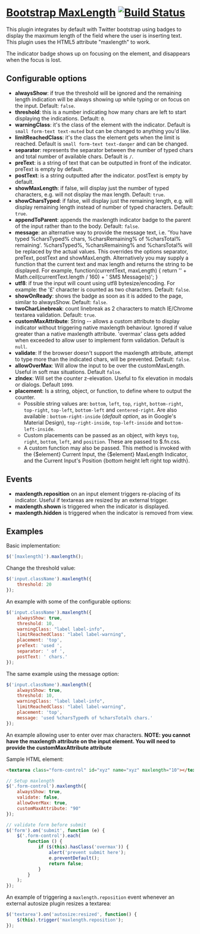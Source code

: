 # [Bootstrap MaxLength](http://mimo84.github.com/bootstrap-maxlength/) [![Build Status](https://travis-ci.org/mimo84/bootstrap-maxlength.png?branch=master)](https://travis-ci.org/mimo84/bootstrap-maxlength)

This plugin integrates by default with Twitter bootstrap using badges to display the maximum length of the field where the user is inserting text.
This plugin uses the HTML5 attribute "maxlength" to work.

The indicator badge shows up on focusing on the element, and disappears when the focus is lost.

## Configurable options

* **alwaysShow**: if true the threshold will be ignored and the remaining length indication will be always showing up while typing or on focus on the input. Default: ```false```.
* **threshold**: this is a number indicating how many chars are left to start displaying the indications. Default: ```0```.
* **warningClass**: it's the class of the element with the indicator. Default is ```small form-text text-muted``` but can be changed to anything you'd like.
* **limitReachedClass**: it's the class the element gets when the limit is reached. Default is ```small form-text text-danger``` and can be changed.
* **separator**: represents the separator between the number of typed chars and total number of available chars. Default is ``` / ```.
* **preText**: is a string of text that can be outputted in front of the indicator. preText is empty by default.
* **postText**: is a string outputted after the indicator. postText is empty by default.
* **showMaxLength**: if false, will display just the number of typed characters, e.g. will not display the max length. Default: ```true```.
* **showCharsTyped**: if false, will display just the remaining length, e.g. will display remaining length instead of number of typed characters. Default: ```true```.
 * **appendToParent**: appends the maxlength indicator badge to the parent of the input rather than to the body. Default: ```false```.
 * **message**: an alternative way to provide the message text, i.e. 'You have typed %charsTyped% chars, %charsRemaining% of %charsTotal% remaining'. %charsTyped%, %charsRemaining% and %charsTotal% will be replaced by the actual values. This overrides the options separator, preText, postText and showMaxLength. Alternatively you may supply a function that the current text and max length and returns the string to be displayed. For example, function(currentText, maxLength) { return '' + Math.ceil(currentText.length / 160) + ' SMS Message(s)'; }
 * **utf8**: if true the input will count using utf8 bytesize/encoding.  For example: the '£' character is counted as two characters. Default: ```false```.
 * **showOnReady**: shows the badge as soon as it is added to the page, similar to alwaysShow. Default: ```false```.
 * **twoCharLinebreak**: count linebreak as 2 characters to match IE/Chrome textarea validation. Default: ```true```.
 * **customMaxAttribute**: String -- allows a custom attribute to display indicator without triggering native maxlength behaviour.  Ignored if value greater than a native maxlength attribute. 'overmax' class gets added when exceeded to allow user to implement form validation. Default is ```null```.
 * **validate**: If the browser doesn't support the maxlength attribute, attempt to type more than the indicated chars, will be prevented. Default: ```false```.
 * **allowOverMax**: Will allow the input to be over the customMaxLength. Useful in soft max situations. Default `false`.
 * **zIndex**: Will set the counter z-elevation. Useful to fix elevation in modals or dialogs. Default `1099`.
 * **placement**: Is a string, object, or function, to define where to output the counter.
   * Possible string values are: ```bottom```, ```left```, ```top```, ```right```, ```bottom-right```, ```top-right```, ```top-left```, ```bottom-left``` and ```centered-right```. Are also available : ```bottom-right-inside``` (*default option*, as in Google's Material Design), ```top-right-inside```, ```top-left-inside``` and ```bottom-left-inside```.
   * Custom placements can be passed as an object, with keys ```top```, ```right```, ```bottom```, ```left```, and ```position```. These are passed to $.fn.css.
   * A custom function may also be passed. This method is invoked with the {$element} Current Input, the {$element} MaxLength Indicator, and the Current Input's Position {bottom height left right top width}.

## Events

* **maxlength.reposition** on an input element triggers re-placing of its indicator. Useful if textareas are resized by an external trigger.
* **maxlength.shown** is triggered when the indicator is displayed.
* **maxlength.hidden** is triggered when the indicator is removed from view.

## Examples

Basic implementation:
```javascript
$('[maxlength]').maxlength();
```

Change the threshold value:
```javascript
$('input.className').maxlength({
    threshold: 20
});
```

An example with some of the configurable options:
```javascript
$('input.className').maxlength({
    alwaysShow: true,
    threshold: 10,
    warningClass: "label label-info",
    limitReachedClass: "label label-warning",
    placement: 'top',
    preText: 'used ',
    separator: ' of ',
    postText: ' chars.'
});
```

The same example using the message option:

```javascript
$('input.className').maxlength({
    alwaysShow: true,
    threshold: 10,
    warningClass: "label label-info",
    limitReachedClass: "label label-warning",
    placement: 'top',
    message: 'used %charsTyped% of %charsTotal% chars.'
});
```

An example allowing user to enter over max characters. __NOTE: you cannot have the maxlength attribute on the input element. You will need to provide the customMaxAttribute attribute__

Sample HTML element:
```html
<textarea class="form-control" id="xyz" name="xyz" maxlength="10"></textarea>
```

```javascript
// Setup maxlength
$('.form-control').maxlength({
	alwaysShow: true,
	validate: false,
	allowOverMax: true,
    customMaxAttribute: "90"
});

// validate form before submit
$('form').on('submit', function (e) {
	$('.form-control').each(
		function () {
			if ($(this).hasClass('overmax')) {
				alert('prevent submit here');
				e.preventDefault();
				return false;
			}
		}
	);
});
```

An example of triggering a `maxlength.reposition` event whenever an external autosize plugin resizes a textarea:
```javascript
$('textarea').on('autosize:resized', function() {
    $(this).trigger('maxlength.reposition');
});
```
